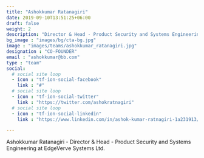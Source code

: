 ```yaml
---
title: "Ashokkumar Ratanagiri"
date: 2019-09-10T13:51:25+06:00
draft: false
weight: 2
description: "Director & Head - Product Security and Systems Engineering at EdgeVerve Systems Ltd"
bg_image : "images/bg/cta-bg.jpg"
image : "images/teams/ashokkumar_ratanagiri.jpg"
designation : "CO-FOUNDER"
email : "ashokkumar@bb.com"
type : "team"
social:
  # social site loop
  - icon : "tf-ion-social-facebook"
    link : "#"
  # social site loop
  - icon : "tf-ion-social-twitter"
    link : "https://twitter.com/ashokratnagiri"
  # social site loop
  - icon : "tf-ion-social-linkedin"
    link : "https://www.linkedin.com/in/ashok-kumar-ratnagiri-1a231913/"

---
```


Ashokkumar Ratanagiri - Director & Head - Product Security and Systems Engineering at EdgeVerve Systems Ltd.
